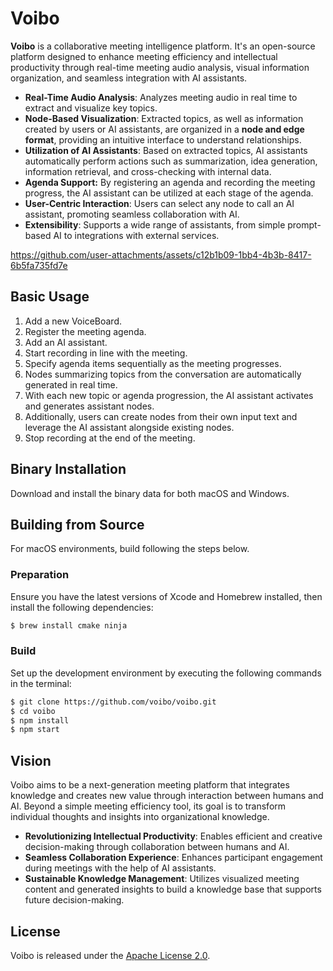 # Voibo

**Voibo** is a collaborative meeting intelligence platform. It's an open-source platform designed to enhance meeting efficiency and intellectual productivity through real-time meeting audio analysis, visual information organization, and seamless integration with AI assistants.

- **Real-Time Audio Analysis**: Analyzes meeting audio in real time to extract and visualize key topics.
- **Node-Based Visualization**: Extracted topics, as well as information created by users or AI assistants, are organized in a **node and edge format**, providing an intuitive interface to understand relationships.
- **Utilization of AI Assistants**: Based on extracted topics, AI assistants automatically perform actions such as summarization, idea generation, information retrieval, and cross-checking with internal data.
- **Agenda Support:** By registering an agenda and recording the meeting progress, the AI assistant can be utilized at each stage of the agenda.
- **User-Centric Interaction**: Users can select any node to call an AI assistant, promoting seamless collaboration with AI.
- **Extensibility**: Supports a wide range of assistants, from simple prompt-based AI to integrations with external services.

https://github.com/user-attachments/assets/c12b1b09-1bb4-4b3b-8417-6b5fa735fd7e

## Basic Usage

1. Add a new VoiceBoard.
1. Register the meeting agenda.
1. Add an AI assistant.
1. Start recording in line with the meeting.
1. Specify agenda items sequentially as the meeting progresses.
1. Nodes summarizing topics from the conversation are automatically generated in real time.
1. With each new topic or agenda progression, the AI assistant activates and generates assistant nodes.
1. Additionally, users can create nodes from their own input text and leverage the AI assistant alongside existing nodes.
1. Stop recording at the end of the meeting.

## Binary Installation

Download and install the binary data for both macOS and Windows.

## Building from Source

For macOS environments, build following the steps below.

### Preparation

Ensure you have the latest versions of Xcode and Homebrew installed, then install the following dependencies:

```bash
$ brew install cmake ninja
```

### Build

Set up the development environment by executing the following commands in the terminal:

```bash
$ git clone https://github.com/voibo/voibo.git
$ cd voibo
$ npm install
$ npm start
```

## Vision

Voibo aims to be a next-generation meeting platform that integrates knowledge and creates new value through interaction between humans and AI. Beyond a simple meeting efficiency tool, its goal is to transform individual thoughts and insights into organizational knowledge.

- **Revolutionizing Intellectual Productivity**: Enables efficient and creative decision-making through collaboration between humans and AI.
- **Seamless Collaboration Experience**: Enhances participant engagement during meetings with the help of AI assistants.
- **Sustainable Knowledge Management**: Utilizes visualized meeting content and generated insights to build a knowledge base that supports future decision-making.

## License

Voibo is released under the [Apache License 2.0](LICENSE).
